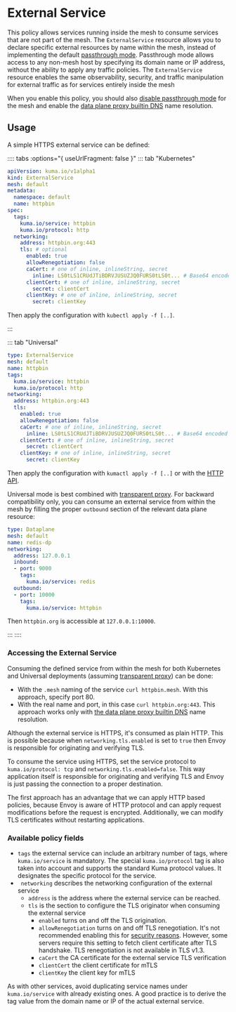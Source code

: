 # External Service

This policy allows services running inside the mesh to consume services that are not part of the mesh. The `ExternalService` resource allows you to declare specific external resources by name within the mesh, instead of implementing the default [passthrough mode](/docs/1.1.3/policies/mesh/#controlling-the-passthrough-mode). Passthrough mode allows access to any non-mesh host by specifying its domain name or IP address, without the ability to apply any traffic policies. The `ExternalService` resource enables the same observability, security, and traffic manipulation for external traffic as for services entirely inside the mesh

When you enable this policy, you should also [disable passthrough mode](mesh/#controlling-the-passthrough-mode) for the mesh and enable the [data plane proxy builtin DNS](../networking/dns/#data-plane-proxy-built-in-dns) name resolution.

## Usage

A simple HTTPS external service can be defined:

:::: tabs :options="{ useUrlFragment: false }"
::: tab "Kubernetes"
```yaml
apiVersion: kuma.io/v1alpha1
kind: ExternalService
mesh: default
metadata:
  namespace: default
  name: httpbin
spec:
  tags:
    kuma.io/service: httpbin
    kuma.io/protocol: http
  networking:
    address: httpbin.org:443
    tls: # optional
      enabled: true
      allowRenegotiation: false
      caCert: # one of inline, inlineString, secret
        inline: LS0tLS1CRUdJTiBDRVJUSUZJQ0FURS0tLS0t... # Base64 encoded cert
      clientCert: # one of inline, inlineString, secret
        secret: clientCert
      clientKey: # one of inline, inlineString, secret
        secret: clientKey
```

Then apply the configuration with `kubectl apply -f [..]`.

:::

::: tab "Universal"
```yaml
type: ExternalService
mesh: default
name: httpbin
tags:
  kuma.io/service: httpbin
  kuma.io/protocol: http
networking:
  address: httpbin.org:443
  tls:
    enabled: true
    allowRenegotiation: false
    caCert: # one of inline, inlineString, secret
      inline: LS0tLS1CRUdJTiBDRVJUSUZJQ0FURS0tLS0t... # Base64 encoded cert
    clientCert: # one of inline, inlineString, secret
      secret: clientCert
    clientKey: # one of inline, inlineString, secret
      secret: clientKey
```

Then apply the configuration with `kumactl apply -f [..]` or with the [HTTP API](/docs/1.2.3/documentation/http-api).

Universal mode is best combined with [transparent proxy](../networking/transparent-proxying/). For backward compatibility only, you can consume an external service from within the mesh by filling the proper `outbound` section of the relevant data plane resource:

```yaml
type: Dataplane
mesh: default
name: redis-dp
networking:
  address: 127.0.0.1
  inbound:
  - port: 9000
    tags:
      kuma.io/service: redis
  outbound:
  - port: 10000
    tags:
      kuma.io/service: httpbin
```

Then `httpbin.org` is accessible at `127.0.0.1:10000`.

:::
::::

### Accessing the External Service

Consuming the defined service from within the mesh for both Kubernetes and Universal deployments (assuming [transparent proxy](../networking/transparent-proxying/)) can be done:

* With the `.mesh` naming of the service `curl httpbin.mesh`. With this approach, specify port 80.
* With the real name and port, in this case `curl httpbin.org:443`. This approach works only with [the data plane proxy builtin DNS](../networking/dns/#data-plane-proxy-built-in-dns) name resolution.

Although the external service is HTTPS, it's consumed as plain HTTP. This is possible because when `networking.tls.enabled` is set to `true` then Envoy is responsible for originating and verifying TLS.

To consume the service using HTTPS, set the service protocol to `kuma.io/protocol: tcp` and `networking.tls.enabled=false`. This way application itself is responsible for originating and verifying TLS and Envoy is just passing the connection to a proper destination.

The first approach has an advantage that we can apply HTTP based policies, because Envoy is aware of HTTP protocol and can apply request modifications before the request is encrypted. Additionally, we can modify TLS certificates without restarting applications.

### Available policy fields

* `tags` the external service can include an arbitrary number of tags, where `kuma.io/service` is mandatory. The special `kuma.io/protocol` tag is also taken into account and supports the standard Kuma protocol values. It designates the specific protocol for the service.
* ` networking` describes the networking configuration of the external service
    * `address` is the address where the external service can be reached.
    * `tls` is the section to configure the TLS originator when consuming the external service
        * `enabled` turns on and off the TLS origination.
        * `allowRenegotiation` turns on and off TLS renegotiation. It's not recommended enabling this for [security reasons](https://www.envoyproxy.io/docs/envoy/latest/api-v3/extensions/transport_sockets/tls/v3/tls.proto).
          However, some servers require this setting to fetch client certificate after TLS handshake. TLS renegotiation is not available in TLS v1.3.
        * `caCert` the CA certificate for the external service TLS verification
        * `clientCert` the client certificate for mTLS
        * `clientKey` the client key for mTLS

As with other services, avoid duplicating service names under `kuma.io/service` with already existing ones. A good practice is to derive the tag value from the domain name or IP of the actual external service.
